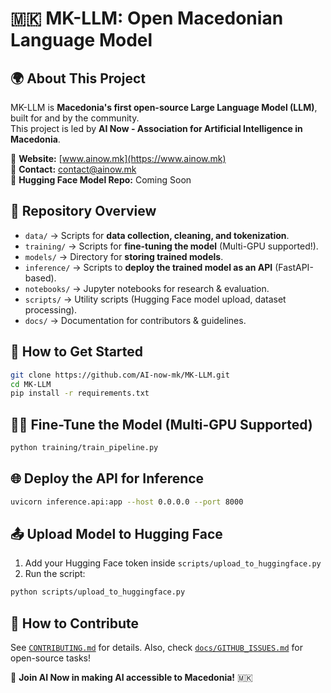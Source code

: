 
# 🇲🇰 MK-LLM: Open Macedonian Language Model

## 🌍 About This Project
MK-LLM is **Macedonia's first open-source Large Language Model (LLM)**, built for and by the community.  
This project is led by **AI Now - Association for Artificial Intelligence in Macedonia**.  

📌 **Website:** [www.ainow.mk](https://www.ainow.mk)  
📩 **Contact:** [contact@ainow.mk](mailto:contact@ainow.mk)  
🔹 **Hugging Face Model Repo:** Coming Soon  

## 📂 Repository Overview
- `data/` → Scripts for **data collection, cleaning, and tokenization**.
- `training/` → Scripts for **fine-tuning the model** (Multi-GPU supported!).
- `models/` → Directory for **storing trained models**.
- `inference/` → Scripts to **deploy the trained model as an API** (FastAPI-based).
- `notebooks/` → Jupyter notebooks for research & evaluation.
- `scripts/` → Utility scripts (Hugging Face model upload, dataset processing).
- `docs/` → Documentation for contributors & guidelines.

## 🚀 How to Get Started
```bash
git clone https://github.com/AI-now-mk/MK-LLM.git
cd MK-LLM
pip install -r requirements.txt
```

## 🏋️‍♂️ Fine-Tune the Model (Multi-GPU Supported)
```bash
python training/train_pipeline.py
```

## 🌐 Deploy the API for Inference
```bash
uvicorn inference.api:app --host 0.0.0.0 --port 8000
```

## 📤 Upload Model to Hugging Face
1. Add your Hugging Face token inside `scripts/upload_to_huggingface.py`
2. Run the script:
```bash
python scripts/upload_to_huggingface.py
```

## 🤝 How to Contribute
See [`CONTRIBUTING.md`](./CONTRIBUTING.md) for details. Also, check [`docs/GITHUB_ISSUES.md`](./docs/GITHUB_ISSUES.md) for open-source tasks!

🚀 **Join AI Now in making AI accessible to Macedonia!** 🇲🇰
